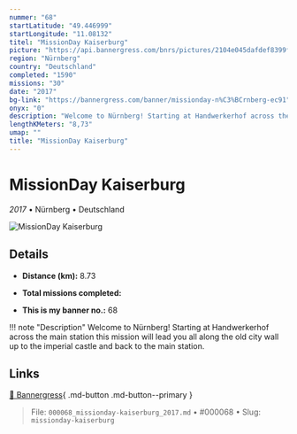 ```yaml
---
nummer: "68"
startLatitude: "49.446999"
startLongitude: "11.08132"
titel: "MissionDay Kaiserburg"
picture: "https://api.bannergress.com/bnrs/pictures/2104e045dafdef8399f8f8b76ec19f50"
region: "Nürnberg"
country: "Deutschland"
completed: "1590"
missions: "30"
date: "2017"
bg-link: "https://bannergress.com/banner/missionday-n%C3%BCrnberg-ec91"
onyx: "0"
description: "Welcome to Nürnberg! Starting at Handwerkerhof across the main station this mission will lead you all along the old city wall up to the imperial castle and back to the main station."
lengthKMeters: "8,73"
umap: ""
title: "MissionDay Kaiserburg"
---
```

# MissionDay Kaiserburg

*2017* • Nürnberg • Deutschland

![MissionDay Kaiserburg](https://api.bannergress.com/bnrs/pictures/2104e045dafdef8399f8f8b76ec19f50)

## Details
- **Distance (km):** 8.73

- **Total missions completed:** 
- **This is my banner no.:** 68


!!! note "Description"
    Welcome to Nürnberg! Starting at Handwerkerhof across the main station this mission will lead you all along the old city wall up to the imperial castle and back to the main station.



## Links
[🔗 Bannergress](https://bannergress.com/banner/missionday-n%C3%BCrnberg-ec91){ .md-button .md-button--primary }



> File: `000068_missionday-kaiserburg_2017.md` • #000068 • Slug: `missionday-kaiserburg`
